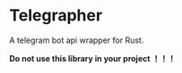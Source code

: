 # Telegrapher

A telegram bot api wrapper for Rust.

**Do not use this library in your project ！！！**
